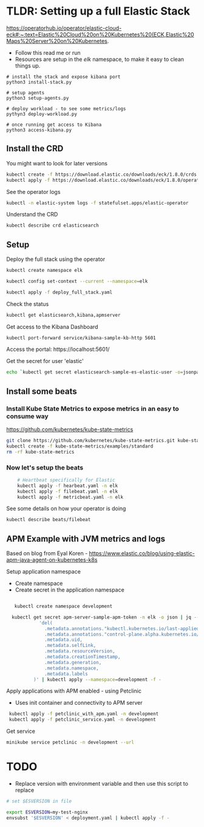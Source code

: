 # TLDR: Setting up a full Elastic Stack 

https://operatorhub.io/operator/elastic-cloud-eck#:~:text=Elastic%20Cloud%20on%20Kubernetes%20(ECK,Elastic%20Maps%20Server%20on%20Kubernetes.


* Follow this read me or run
* Resources are setup in the *elk* namespace, to make it easy to clean things up.
```
# install the stack and expose kibana port
python3 install-stack.py

# setup agents
python3 setup-agents.py

# deploy workload - to see some metrics/logs
pythyn3 deploy-workload.py

# once running get access to Kibana
python3 access-kibana.py

```

## Install the CRD

You might want to look for later versions
```bash
kubectl create -f https://download.elastic.co/downloads/eck/1.8.0/crds.yaml
kubectl apply -f https://download.elastic.co/downloads/eck/1.8.0/operator.yaml
```

See the operator logs
```bash
kubectl -n elastic-system logs -f statefulset.apps/elastic-operator
```

Understand the CRD
```bash
kubectl describe crd elasticsearch
```



## Setup
Deploy the full stack using the operator
```bash
kubectl create namespace elk

kubectl config set-context --current --namespace=elk

kubectl apply -f deploy_full_stack.yaml
```

Check the status
```bash
kubectl get elasticsearch,kibana,apmserver
```

Get access to the Kibana Dashboard
```bash
kubectl port-forward service/kibana-sample-kb-http 5601
```

Access the portal: https://localhost:5601/

Get the secret for user 'elastic'
```bash
echo `kubectl get secret elasticsearch-sample-es-elastic-user -o=jsonpath='{.data.elastic}' | base64 --decode`
```

## Install some beats

### Install Kube State Metrics to expose metrics in an easy to consume way
https://github.com/kubernetes/kube-state-metrics
```bash
git clone https://github.com/kubernetes/kube-state-metrics.git kube-state-metrics 
kubectl create -f kube-state-metrics/examples/standard
rm -rf kube-state-metrics
```

### Now let's setup the beats
```bash
    # Heartbeat specifically for Elastic
    kubectl apply -f hearbeat.yaml -n elk
    kubectl apply -f filebeat.yaml -n elk
    kubectl apply -f metricbeat.yaml -n elk
```

See some details on how your operator is doing
```bash
kubectl describe beats/filebeat 
```

## APM Example with JVM metrics and logs

Based on blog from Eyal Koren - https://www.elastic.co/blog/using-elastic-apm-java-agent-on-kubernetes-k8s

Setup application namespace
* Create namespace
* Create secret in the application namespace 
```bash

   kubectl create namespace development

  kubectl get secret apm-server-sample-apm-token -n elk -o json | jq --sort-keys \
            'del(
              .metadata.annotations."kubectl.kubernetes.io/last-applied-configuration",
              .metadata.annotations."control-plane.alpha.kubernetes.io/leader",
              .metadata.uid,
              .metadata.selfLink,
              .metadata.resourceVersion,
              .metadata.creationTimestamp,
              .metadata.generation,
              .metadata.namespace,
              .metadata.labels
          )' | kubectl apply --namespace=development -f -
```

Apply applications with APM enabled - using Petclinic
* Uses init container and connectivity to APM server
```bash
 kubectl apply -f petclinic_with_apm.yaml -n development
 kubectl apply -f petclinic_service.yaml -n development
```

Get service
```bash
minikube service petclinic -n development --url
```



# TODO

* Replace version with environment variable and then use this script to replace
```bash
# set $ESVERSION in file

export ESVERSION=my-test-nginx
envsubst '$ESVERSION' < deployment.yaml | kubectl apply -f -
```